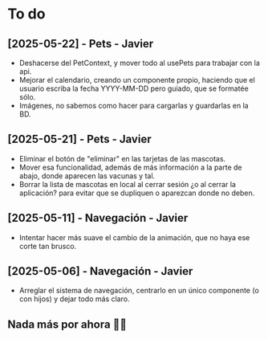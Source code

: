 # To do

## [2025-05-22] - Pets - Javier
- Deshacerse del PetContext, y mover todo al usePets para trabajar con la api.
- Mejorar el calendario, creando un componente propio, haciendo que el usuario escriba la fecha YYYY-MM-DD pero guiado, que se formatée sólo.
- Imágenes, no sabemos como hacer para cargarlas y guardarlas en la BD.

## [2025-05-21] - Pets - Javier
- Eliminar el botón de "eliminar" en las tarjetas de las mascotas.
- Mover esa funcionalidad, además de más información a la parte de abajo, donde aparecen las vacunas y tal.
- Borrar la lista de mascotas en local al cerrar sesión ¿o al cerrar la aplicación? para evitar que se dupliquen o aparezcan donde no deben.

## [2025-05-11] - Navegación - Javier
- Intentar hacer más suave el cambio de la animación, que no haya ese corte tan brusco.

## [2025-05-06] - Navegación - Javier
- Arreglar el sistema de navegación, centrarlo en un único componente (o con hijos) y dejar todo más claro.

## Nada más por ahora 🕺💃
